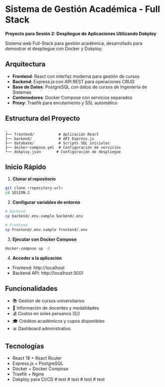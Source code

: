 # Sistema de Gestión Académica - Full Stack

**Proyecto para Sesión 2: Despliegue de Aplicaciones Utilizando Dokploy**

Sistema web Full-Stack para gestión académica, desarrollado para demostrar el despliegue con Docker y Dokploy.

## Arquitectura

- **Frontend**: React con interfaz moderna para gestión de cursos
- **Backend**: Express.js con API REST para operaciones CRUD
- **Base de Datos**: PostgreSQL con datos de cursos de Ingeniería de Sistemas
- **Contenedores**: Docker Compose con servicios separados
- **Proxy**: Traefik para enrutamiento y SSL automático

## Estructura del Proyecto

```
.
├── frontend/           # Aplicación React
├── backend/            # API Express.js
├── database/           # Scripts SQL iniciales
├── docker-compose.yml  # Configuración de servicios
└── dokploy.json       # Configuración de despliegue
```

## Inicio Rápido

1. **Clonar el repositorio**

```bash
git clone <repository-url>
cd SESION-2
```

2. **Configurar variables de entorno**

```bash
# Backend
cp backend/.env.sample backend/.env

# Frontend
cp frontend/.env.sample frontend/.env
```

3. **Ejecutar con Docker Compose**

```bash
docker-compose up -d
```

4. **Acceder a la aplicación**

- Frontend: http://localhost
- Backend API: http://localhost:3001

## Funcionalidades

- 📚 Gestión de cursos universitarios
- 👥 Información de docentes y modalidades
- 💰 Costos en soles peruanos (S/)
- 🎓 Créditos académicos y cupos disponibles
- 📊 Dashboard administrativo

## Tecnologías

- React 18 + React Router
- Express.js + PostgreSQL
- Docker + Docker Compose
- Traefik + Nginx
- Dokploy para CI/CD
#   t e s t  
 #   t e s t  
 #   t e s t  
 #   t e s t  
 